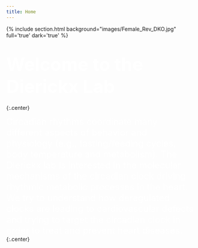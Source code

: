 ```yaml
---
title: Home
---
```



{% include section.html background="images/Female_Rev_DKO.jpg" full='true' dark='true' %}  


#  <span style="color: white;font-weight:bold;font-size:3rem;align:center">Welcome to the Dierickx Lab</span>
{:.center}

<div>
  <span style="color:white;font-size:1.5rem;font-style: Arial">
Circadian rhythms coordinate many different aspects of behavior and physiology (e.g., fasting/feeding cycles, body temperature and metabolism). The Dierickx lab is interested in the molecular mechanisms of the circadian clock driving rhythmic metabolic processes in the heart. We try to understand how deregulated clocks are leading to cardiovascular defects and trying to target the circadian clock in order to treat and prevent heart diseases.
  </span> 
</div>
{:.center}



